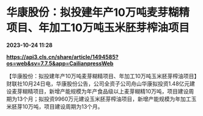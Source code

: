 # 华康股份：拟投建年产10万吨麦芽糊精项目、年加工10万吨玉米胚芽榨油项目

**2023-10-24 11:28**

**https://api3.cls.cn/share/article/1494585?os=web&sv=7.7.5&app=CailianpressWeb**

【华康股份：拟投建年产10万吨麦芽糊精项目、年加工10万吨玉米胚芽榨油项目】财联社10月24日电，华康股份公告，公司全资子公司舟山华康拟投资1.48亿元建设麦芽糊精项目，新增产能规模为年产食品级以上麦芽糊精10万吨，项目建设周期为13个月；拟投资9960万元建设玉米胚芽榨油项目，新增产能规模为年加工玉米胚芽10万吨，项目建设周期为13个月。